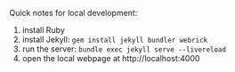 Quick notes for local development:

1. install Ruby
2. install Jekyll: `gem install jekyll bundler webrick`
3. run the server: `bundle exec jekyll serve --livereload`
4. open the local webpage at http://localhost:4000
